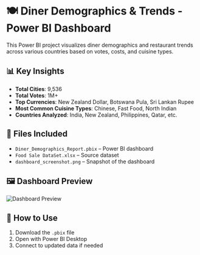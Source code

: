 # 🍽️ Diner Demographics & Trends - Power BI Dashboard

This Power BI project visualizes diner demographics and restaurant trends across various countries based on votes, costs, and cuisine types.

## 📊 Key Insights

- **Total Cities**: 9,536
- **Total Votes**: 1M+
- **Top Currencies**: New Zealand Dollar, Botswana Pula, Sri Lankan Rupee
- **Most Common Cuisine Types**: Chinese, Fast Food, North Indian
- **Countries Analyzed**: India, New Zealand, Philippines, Qatar, etc.

## 📁 Files Included

- `Diner_Demographics_Report.pbix` – Power BI dashboard
- `Food Sale DataSet.xlsx` – Source dataset 
- `dashboard_screenshot.png` – Snapshot of the dashboard

## 🖼️ Dashboard Preview

![Dashboard Preview](dashboard_screenshot.png)

## 📌 How to Use

1. Download the `.pbix` file
2. Open with Power BI Desktop
3. Connect to updated data if needed

